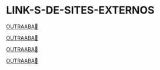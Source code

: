 # LINK-S-DE-SITES-EXTERNOS
<!--------------------------------------------->
<a href="
LINK🔴
" target="_blank">
OUTRAABA🔴
</a>
<!--------------------------------------------->
<a href="
LINK🔴
" target="_blank">
OUTRAABA🔴
</a>
<!--------------------------------------------->
<a href="
LINK🔴
" target="_blank">
OUTRAABA🔴
></a>
<!--------------------------------------------->
<a href="
LINK🔴
" target="_blank">
OUTRAABA🔴
</a>


